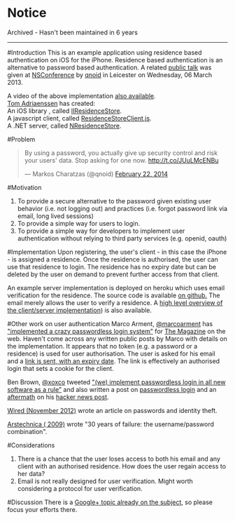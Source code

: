 # Notice
Archived - Hasn't been maintained in 6 years

* * * 

#Introduction
This is an example application using residence based authentication on iOS for the iPhone.
Residence based authentication is an alternative to password based authentication.
A related [public talk][2] was given at [NSConference][3] by [qnoid][18] in Leicester on Wednesday, 06 March 2013.  

A video of the above implementation [also available][17].  
[Tom Adriaenssen][20] has created:  
An iOS library , called [IIResidenceStore][19].    
A javascript client, called [ResidenceStoreClient.js][22].    
A .NET server, called [NResidenceStore][21].    

#Problem
<blockquote class="twitter-tweet" data-lang="en"><p lang="en" dir="ltr">By using a password, you actually give up security control and risk your users&#39; data. Stop asking for one now. <a href="http://t.co/JUuLMcENBu">http://t.co/JUuLMcENBu</a></p>&mdash; Markos Charatzas (@qnoid) <a href="https://twitter.com/qnoid/status/437322924736131072">February 22, 2014</a></blockquote> <script async src="//platform.twitter.com/widgets.js" charset="utf-8"></script>

#Motivation
1. To provide a secure alternative to the password given existing user behavior (i.e. not logging out) and practices (i.e. forgot password link via email, long lived sessions)
2. To provide a simple way for users to login.
3. To provide a simple way for developers to implement user authentication without relying to third party services (e.g. openid, oauth)

#Implementation
Upon registering, the user's client - in this case the iPhone - is assigned a residence. 
Once the residence is authorised, the user can use that residence to login.
The residence has no expiry date but can be deleted by the user on demand to prevent further access from that client.

An example server implementation is deployed on heroku which uses email verification for the residence. The source code is available [on github.][4] The email merely allows the user to verify a residence. 
A [high level overview of the client/server implementation][1]) is also available.

#Other work on user authentication
Marco Arment, [@marcoarment][15] has ["implemented a crazy passwordless login system"][5] for [The Magazine][6] on the web.
Haven't come across any written public posts by Marco with details on the implementation. 
It appears that no token (e.g. a password or a residence) is used for user authorisation. The user is asked for his email and a [link is sent, with an expiry date][9].
The link is effectively an authorised login that sets a cookie for the client.

Ben Brown, [@xoxco][16] tweeted ["(we) implement passwordless login in all new software as a rule"][7] and also written a post on [passwordless login][8] and an [aftermath][10] on his [hacker news post][11].

[Wired (November 2012)][12] wrote an article on passwords and identity theft.

[Arstechnica ( 2009)][13] wrote "30 years of failure: the username/password combination".

#Considerations
1. There is a chance that the user loses access to both his email and any client with an authorised residence. How does the user regain access to her data?
2. Email is not really designed for user verification. Might worth considering a protocol for user verification.

#Discussion
There is a [Google+ topic already on the subject][14], so please focus your efforts there.

[1]: https://speakerdeck.com/qnoid/user-identity
[2]: https://speakerdeck.com/qnoid/user-identity-nsconference-2013
[3]: http://nsconference.com
[4]: https://github.com/qnoid/user_identity
[5]: http://www.marco.org/2013/02/24/the-magazine-sharing
[6]: http://the-magazine.org
[7]: https://twitter.com/xoxco/status/308607506387714048
[8]: http://notes.xoxco.com/post/27999787765/is-it-time-for-password-less-login
[9]: http://ge.tt/9jpk8Ca/v/0
[10]: http://notes.xoxco.com/post/28288684632/more-on-password-less-login
[11]: http://news.ycombinator.com/item?id=4308190
[12]: http://www.wired.com/gadgetlab/2012/11/ff-mat-honan-password-hacker/all/
[13]: http://arstechnica.com/business/2009/10/30-years-of-failure-the-user-namepassword-combination/
[14]: https://plus.google.com/116431322187209993066/posts/XWbTmuxr921
[15]: https://twitter.com/marcoarment
[16]: https://twitter.com/xoxco
[17]: http://www.youtube.com/watch?v=_9Zu-AHhXyo
[18]: http://www.qnoid.com
[19]: https://github.com/Inferis/IIResidenceStore
[20]: https://github.com/Inferis
[21]: https://github.com/Inferis/NResidenceStore
[22]: https://github.com/Inferis/ResidenceStoreClient.js
